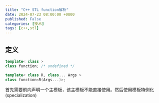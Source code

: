 ```yaml
---
title: "C++ STL function解析"
date: 2024-07-23 08:00:00 +0800
published: False
categories: [技术]
tags: [c++,stl]
---
```


## 定义

```cpp
template< class >
class function; /* undefined */

template< class R, class... Args >
class function<R(Args...)>;
```

首先需要前向声明一个主模板，该主模板不能直接使用。然后使用模板特例化(specialization)
